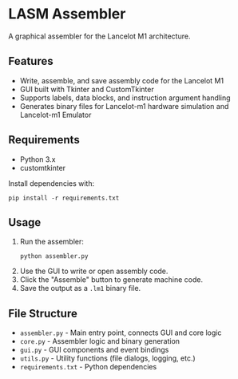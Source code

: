 # LASM Assembler

A graphical assembler for the Lancelot M1 architecture.

## Features
- Write, assemble, and save assembly code for the Lancelot M1
- GUI built with Tkinter and CustomTkinter
- Supports labels, data blocks, and instruction argument handling
- Generates binary files for Lancelot-m1 hardware simulation and Lancelot-m1 Emulator

## Requirements
- Python 3.x
- customtkinter

Install dependencies with:
```
pip install -r requirements.txt
```

## Usage
1. Run the assembler:
   ```
   python assembler.py
   ```
2. Use the GUI to write or open assembly code.
3. Click the "Assemble" button to generate machine code.
4. Save the output as a `.lm1` binary file.

## File Structure
- `assembler.py` - Main entry point, connects GUI and core logic
- `core.py` - Assembler logic and binary generation
- `gui.py` - GUI components and event bindings
- `utils.py` - Utility functions (file dialogs, logging, etc.)
- `requirements.txt` - Python dependencies
